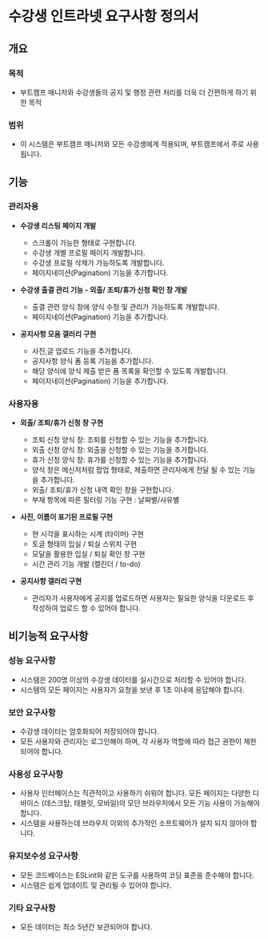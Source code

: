 # 수강생 인트라넷 요구사항 정의서

## 개요

### 목적

- 부트캠프 매니저와 수강생들의 공지 및 행정 관련 처리를 더욱 더 간편하게 하기 위한 목적

### 범위

- 이 시스템은 부트캠프 매니저와 모든 수강생에게 적용되며, 부트캠프에서 주로 사용됩니다.

## 기능

### 관리자용

- **수강생 리스팅 페이지 개발**
  - 스크롤이 가능한 형태로 구현합니다.
  - 수강생 개별 프로필 페이지 개발합니다.
  - 수강생 프로필 삭제가 가능하도록 개발합니다.
  - 페이지네이션(Pagination) 기능을 추가합니다.

- **수강생 출결 관리 기능 - 외출/ 조퇴/휴가 신청 확인 창 개발**
  - 출결 관련 양식 창에 양식 수정 및 관리가 가능하도록 개발합니다.
  - 페이지네이션(Pagination) 기능을 추가합니다.
  
- **공지사항 모음 갤러리 구현**
  - 사진,글 업로드 기능을 추가합니다.
  - 공지사항 양식 폼 등록 기능을 추가합니다.
  - 해당 양식에 양식 제출 받은 폼 목록을 확인할 수 있도록 개발합니다.
  - 페이지네이션(Pagination) 기능을 추가합니다.


### 사용자용

- **외출/ 조퇴/휴가 신청 창 구현**
  - 조퇴 신청 양식 창: 조퇴를 신청할 수 있는 기능을 추가합니다.
  - 외출 신청 양식 창: 외출을 신청할 수 있는 기능을 추가합니다.
  - 휴가 신청 양식 창: 휴가를 신청할 수 있는 기능을 추가합니다.
  - 양식 창은 메신저처럼 팝업 형태로, 제출하면 관리자에게 전달 될 수 있는 기능을 추가합니다.
  - 외출/ 조퇴/휴가 신청 내역 확인 창을 구현합니다.
  - 부재 항목에 따른 필터링 기능 구현 : 날짜별/사유별
    
- **사진, 이름이 표기된 프로필 구현**
  - 현 시각을 표시하는 시계 (타이머) 구현
  - 토글 형태의 입실 / 퇴실 스위치 구현
  - 모달을 활용한 입실 / 퇴실 확인 창 구현
  - 시간 관리 기능 개발 (캘린더 / to-do)
    
- **공지사항 갤러리 구현**
  - 관리자가 사용자에게 공지를 업로드하면 사용자는 필요한 양식을 다운로드 후 작성하여 업로드 할 수 있어야 합니다.
 
  

## 비기능적 요구사항

### 성능 요구사항

- 시스템은 200명 이상의 수강생 데이터를 실시간으로 처리할 수 있어야 합니다.
- 시스템의 모든 페이지는 사용자가 요청을 보낸 후 1초 이내에 응답해야 합니다.

### 보안 요구사항

- 수강생 데이터는 암호화되어 저장되어야 합니다.
- 모든 사용자와 관리자는 로그인해야 하며, 각 사용자 역할에 따라 접근 권한이 제한되어야 합니다.

### 사용성 요구사항

- 사용자 인터페이스는 직관적이고 사용하기 쉬워야 합니다. 모든 페이지는 다양한 디바이스 (데스크탑, 태블릿, 모바일)의 모던 브라우저에서 모든 기능 사용이 가능해야 합니다.
- 시스템을 사용하는데 브라우저 이외의 추가적인 소프트웨어가 설치 되지 않아야 합니다.

### 유지보수성 요구사항

- 모든 코드베이스는 ESLint와 같은 도구를 사용하여 코딩 표준을 준수해야 합니다.
- 시스템은 쉽게 업데이트 및 관리될 수 있어야 합니다.

### 기타 요구사항

- 모든 데이터는 최소 5년간 보관되어야 합니다.
